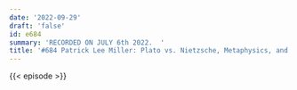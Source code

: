 ```yaml
---
date: '2022-09-29'
draft: 'false'
id: e684
summary: 'RECORDED ON JULY 6th 2022.  '
title: '#684 Patrick Lee Miller: Plato vs. Nietzsche, Metaphysics, and Morality'
---
```

{{< episode >}}

